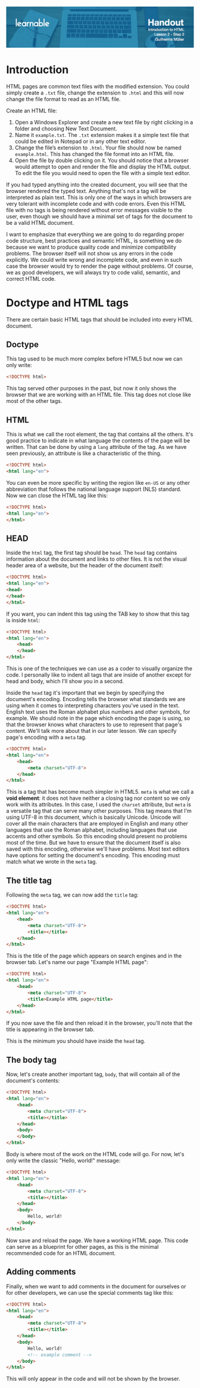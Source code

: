 ![](headers/head2.2.jpg)
# Introduction

HTML pages are common text files with the modified extension. You could simply create a `.txt` file, change the extension to `.html` and this will now change the file format to read as an HTML file.

Create an HTML file:

1. Open a Windows Explorer and create a new text file by right clicking in a folder and choosing New Text Document.
2. Name it `example.txt`. The `.txt` extension makes it a simple text file that could be edited in Notepad or in any other text editor. 
3. Change the file’s extension to `.html`. Your file should now be named `example.html`. 
This has changed the file format into an HTML file.
4. Open the file by double clicking on it. You should notice that a browser would attempt to open and render the file and display the HTML output. To edit the file you would need to open the file with a simple text editor.

If you had typed anything into the created document, you will see that the browser rendered the typed text. Anything that's not a tag will be interpreted as plain text. This is only one of the ways in which browsers are very tolerant with incomplete code and with code errors. Even this HTML file with no tags is being rendered without error messages visible to the user, even though we should have a minimal set of tags for the document to be a valid HTML document.

I want to emphasize that everything we are going to do regarding proper code structure, best practices and semantic HTML, is something we do because we want to produce quality code and minimize compatibility problems. The browser itself will not show us any errors in the code explicitly. We could write wrong and incomplete code, and even in such case the browser would try to render the page without problems. Of course, we as good developers, we will always try to code valid, semantic, and correct HTML code.

# Doctype and HTML tags

There are certain basic HTML tags that should be included into every HTML document.

## Doctype
This tag used to be much more complex before HTML5 but now we can only write:	

```html
<!DOCTYPE html>
```

This tag served other purposes in the past, but now it only shows the browser that we are working with an HTML file. This tag does not close like most of the other tags. 

## HTML

This is what we call the root element, the tag that contains all the others. It's good practice to indicate in what language the contents of the page will be written. That can be done by using a `lang` attribute of the tag. As we have seen previously, an attribute is like a characteristic of the thing.

```html
<!DOCTYPE html>
<html lang="en">
```

You can even be more specific by writing the region like `en-US` or any other abbreviation that follows the national language support (NLS) standard. Now we can close the HTML tag like this:

```html
<!DOCTYPE html>
<html lang="en">
</html>
```

## HEAD

Inside the `html` tag, the first tag should be `head`. The `head` tag contains information about the document and links to other files. It is not the visual header area of a website, but the header of the document itself:

```html
<!DOCTYPE html>
<html lang="en">
<head>
</head>
</html>
```

If you want, you can indent this tag using the TAB key to show that this tag is inside `html`:

```html
<!DOCTYPE html>	
<html lang="en">
	<head>
	</head>
</html>
```

This is one of the techniques we can use as a coder to visually organize the code. I personally like to indent all tags that are inside of another except for head and body, which I'll show you in a second.

Inside the `head` tag it's important that we begin by specifying the document's encoding. Encoding tells the browser what standards we are using when it comes to interpreting characters you've used in the text. English text uses the Roman alphabet plus numbers and other symbols, for example. We should note in the page which encoding the page is using, so that the browser knows what characters to use to represent that page's content. We'll talk more about that in our later lesson. We can specify page's encoding with a `meta` tag.

```html
<!DOCTYPE html>	
<html lang="en">
	<head>
		<meta charset="UTF-8">
	</head>
</html>
```

This is a tag that has become much simpler in HTML5. `meta` is what we call a **void element**: it does not have neither a closing tag nor content so we only work with its attributes. In this case, I used the `charset` attribute, but `meta` is a versatile tag that can serve many other purposes. This tag means that I'm using UTF-8 in this document, which is basically Unicode. Unicode will cover all the main characters that are employed in English and many other languages that use the Roman alphabet, including languages that use accents and other symbols. So this encoding should present no problems most of the time. But we have to ensure that the document itself is also saved with this encoding, otherwise we'll have problems. Most text editors have options for setting the document's encoding. This encoding must match what we wrote in the `meta` tag. 

## The title tag

Following the `meta` tag, we can now add the `title` tag:

```html
<!DOCTYPE html>	
<html lang="en">
	<head>
		<meta charset="UTF-8">
		<title></title>
	</head>
</html>
```

This is the title of the page which appears on search engines and in the browser tab. Let's name our page "Example HTML page":

```html
<!DOCTYPE html>	
<html lang="en">
	<head>
		<meta charset="UTF-8">
		<title>Example HTML page</title>
	</head>
</html>
```

If you now save the file and then reload it in the browser, you'll note that the title is appearing in the browser tab.

This is the minimum you should have inside the `head` tag.

## The body tag

Now, let's create another important tag, `body`, that will contain all of the document's contents:

```html
<!DOCTYPE html>	
<html lang="en">
	<head>
		<meta charset="UTF-8">
		<title></title>
	</head>
	<body>
	</body>
</html>
```

Body is where most of the work on the HTML code will go. For now, let's only write the classic "Hello, world!" message:

```html
<!DOCTYPE html>	
<html lang="en">
	<head>
		<meta charset="UTF-8">
		<title></title>
	</head>
	<body>
		Hello, world!
	</body>
</html>
```

Now save and reload the page. We have a working HTML page. This code can serve as a blueprint for other pages, as this is the minimal recommended code for an HTML document.

## Adding comments

Finally, when we want to add comments in the document for ourselves or for other developers, we can use the special comments tag like this:

```html
<!DOCTYPE html>	
<html lang="en">
	<head>
		<meta charset="UTF-8">
		<title></title>
	</head>
	<body>
		Hello, world!
		<!-- example comment -->
	</body>
</html>
```

This will only appear in the code and will not be shown by the browser.